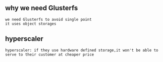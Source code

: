 ## why we need Glusterfs
```
we need Glusterfs to avoid single point
it uses object storages

```


## hyperscaler
```
hyperscaler: if they use hardware defined storage,it won't be able to serve to their customer at cheaper price


```





